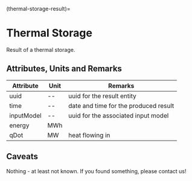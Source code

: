 (thermal-storage-result)=

# Thermal Storage

Result of a thermal storage.

## Attributes, Units and Remarks

| Attribute  | Unit | Remarks                               |
| ---------- | ---- | ------------------------------------- |
| uuid       | --   | uuid for the result entity            |
| time       | --   | date and time for the produced result |
| inputModel | --   | uuid for the associated input model   |
| energy     | MWh  |                                       |
| qDot       | MW   | heat flowing in                       |

## Caveats

Nothing - at least not known.
If you found something, please contact us!
